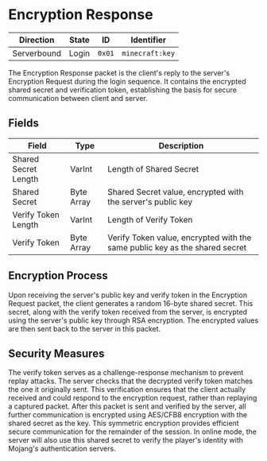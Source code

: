 # Encryption Response
| Direction   | State | ID     | Identifier      |
| ----------- | ----- | ------ | --------------- |
| Serverbound | Login | `0x01` | `minecraft:key` |

The Encryption Response packet is the client's reply to the server's Encryption Request during the login sequence. It contains the encrypted shared secret and verification token, establishing the basis for secure communication between client and server.

## Fields
| Field | Type | Description |
| ----- | ---- | ----------- |
| Shared Secret Length | VarInt | Length of Shared Secret |
| Shared Secret | Byte Array | Shared Secret value, encrypted with the server's public key |
| Verify Token Length | VarInt | Length of Verify Token |
| Verify Token | Byte Array | Verify Token value, encrypted with the same public key as the shared secret |

## Encryption Process
Upon receiving the server's public key and verify token in the Encryption Request packet, the client generates a random 16-byte shared secret. This secret, along with the verify token received from the server, is encrypted using the server's public key through RSA encryption. The encrypted values are then sent back to the server in this packet.

## Security Measures
The verify token serves as a challenge-response mechanism to prevent replay attacks. The server checks that the decrypted verify token matches the one it originally sent. This verification ensures that the client actually received and could respond to the encryption request, rather than replaying a captured packet. After this packet is sent and verified by the server, all further communication is encrypted using AES/CFB8 encryption with the shared secret as the key. This symmetric encryption provides efficient secure communication for the remainder of the session. In online mode, the server will also use this shared secret to verify the player's identity with Mojang's authentication servers.